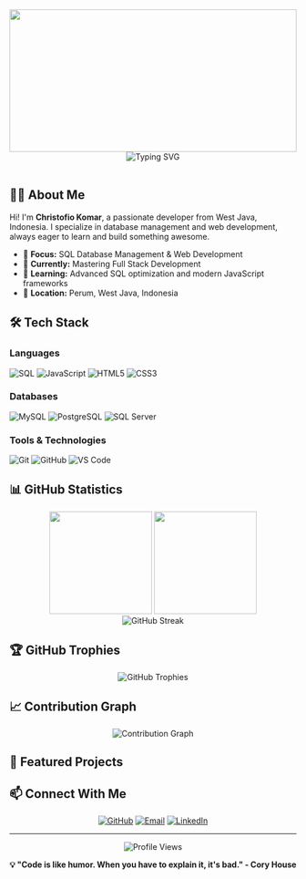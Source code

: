 <div align="center">

<!-- Header Murim Theme -->
<img src="https://i.pinimg.com/originals/c8/61/8e/c8618e6e348441bf54766034005b1470.gif" width="100%" height="250" style="object-fit: cover;"/>

<img src="https://readme-typing-svg.demolab.com?font=Fira+Code&size=32&duration=2800&pause=2000&color=A855F7&center=true&vCenter=true&width=600&lines=Hi+There%2C+This+Is+Me+%F0%9F%91%8B;Welcome+to+My+GitHub+Profile!" alt="Typing SVG" />

</div>

<br/>

## 👨‍💻 About Me

Hi! I'm **Christofio Komar**, a passionate developer from West Java, Indonesia. I specialize in database management and web development, always eager to learn and build something awesome.

- 🎯 **Focus:** SQL Database Management & Web Development
- 💼 **Currently:** Mastering Full Stack Development
- 🌱 **Learning:** Advanced SQL optimization and modern JavaScript frameworks
- 📍 **Location:** Perum, West Java, Indonesia

## 🛠️ Tech Stack

### Languages
![SQL](https://img.shields.io/badge/SQL-4479A1?style=flat-square&logo=mysql&logoColor=white)
![JavaScript](https://img.shields.io/badge/JavaScript-F7DF1E?style=flat-square&logo=javascript&logoColor=black)
![HTML5](https://img.shields.io/badge/HTML5-E34F26?style=flat-square&logo=html5&logoColor=white)
![CSS3](https://img.shields.io/badge/CSS3-1572B6?style=flat-square&logo=css3&logoColor=white)

### Databases
![MySQL](https://img.shields.io/badge/MySQL-4479A1?style=flat-square&logo=mysql&logoColor=white)
![PostgreSQL](https://img.shields.io/badge/PostgreSQL-316192?style=flat-square&logo=postgresql&logoColor=white)
![SQL Server](https://img.shields.io/badge/SQL_Server-CC2927?style=flat-square&logo=microsoft-sql-server&logoColor=white)

### Tools & Technologies
![Git](https://img.shields.io/badge/Git-F05032?style=flat-square&logo=git&logoColor=white)
![GitHub](https://img.shields.io/badge/GitHub-181717?style=flat-square&logo=github&logoColor=white)
![VS Code](https://img.shields.io/badge/VS_Code-007ACC?style=flat-square&logo=visual-studio-code&logoColor=white)

## 📊 GitHub Statistics

<div align="center">
  <img height="180em" src="https://github-readme-stats.vercel.app/api?username=christofiokomar7&show_icons=true&theme=tokyonight&include_all_commits=true&count_private=true&hide_border=true"/>
  <img height="180em" src="https://github-readme-stats.vercel.app/api/top-langs/?username=christofiokomar7&layout=compact&langs_count=8&theme=tokyonight&hide_border=true"/>
</div>

<div align="center">
  <img src="https://github-readme-streak-stats.herokuapp.com/?user=christofiokomar7&theme=tokyonight&hide_border=true" alt="GitHub Streak"/>
</div>

## 🏆 GitHub Trophies

<div align="center">
  <img src="https://github-profile-trophy.vercel.app/?username=christofiokomar7&theme=tokyonight&no-frame=true&no-bg=true&margin-w=4&column=7" alt="GitHub Trophies"/>
</div>

## 📈 Contribution Graph

<div align="center">
  <img src="https://github-readme-activity-graph.vercel.app/graph?username=christofiokomar7&theme=tokyo-night&hide_border=true&area=true" alt="Contribution Graph"/>
</div>

## 💼 Featured Projects

<!-- Uncomment dan sesuaikan dengan repository Anda -->
<!-- 
[![Project 1](https://github-readme-stats.vercel.app/api/pin/?username=christofiokomar7&repo=project-name&theme=tokyonight&hide_border=true)](https://github.com/christofiokomar7/project-name)
[![Project 2](https://github-readme-stats.vercel.app/api/pin/?username=christofiokomar7&repo=project-name-2&theme=tokyonight&hide_border=true)](https://github.com/christofiokomar7/project-name-2)
-->

## 📫 Connect With Me

<div align="center">

[![GitHub](https://img.shields.io/badge/GitHub-christofiokomar7-181717?style=for-the-badge&logo=github)](https://github.com/christofiokomar7)
[![Email](https://img.shields.io/badge/Email-Contact_Me-D14836?style=for-the-badge&logo=gmail&logoColor=white)](mailto:your.email@gmail.com)
[![LinkedIn](https://img.shields.io/badge/LinkedIn-Connect-0077B5?style=for-the-badge&logo=linkedin&logoColor=white)](https://linkedin.com/in/yourprofile)

</div>

---

<div align="center">
  
![Profile Views](https://komarev.com/ghpvc/?username=christofiokomar7&color=blueviolet&style=flat-square)

**💡 "Code is like humor. When you have to explain it, it's bad." - Cory House**

</div>
